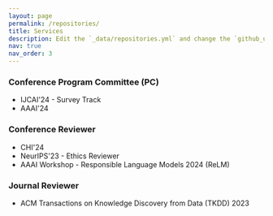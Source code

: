 ```yaml
---
layout: page
permalink: /repositories/
title: Services
description: Edit the `_data/repositories.yml` and change the `github_users` and `github_repos` lists to include your own GitHub profile and repositories.
nav: true
nav_order: 3
---
```


### Conference Program Committee (PC)

* IJCAI'24 - Survey Track
* AAAI'24

### Conference Reviewer

* CHI'24
* NeurIPS'23 - Ethics Reviewer
* AAAI Workshop - Responsible Language Models 2024 (ReLM)

### Journal Reviewer

* ACM Transactions on Knowledge Discovery from Data (TKDD) 2023
